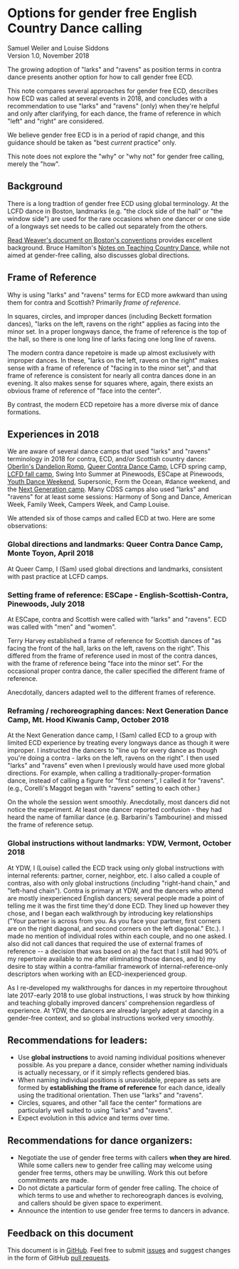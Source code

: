 # Options for gender free English Country Dance calling
Samuel Weiler and Louise Siddons<br>
Version 1.0, November 2018

The growing adoption of "larks" and "ravens" as position terms in contra dance presents
another option for how to call gender free ECD. 

This note compares several approaches for gender free ECD, describes how ECD was called at 
several events in 2018, and concludes with a recommendation to use "larks" and "ravens" (only) when
they're helpful and only after clarifying, for each dance, the frame of reference in which "left" and
"right" are considered.  

We believe gender free ECD is in a period of rapid change, and this guidance should be taken as
"best *current* practice" only.

This note does not explore the "why" or "why not" for gender free calling, merely the "how".

## Background

There is a long tradtion of gender free ECD using global terminology.  At the LCFD dance in Boston, landmarks (e.g. "the clock side of the hall" or "the window side") are used for the rare occasions when one dancer or one side of a longways set needs to be called out separately from the others.

[Read Weaver's document on Boston's conventions](https://www.lcfd.org/gf-ecd-calling-conventions.html) provides excellent background.  Bruce Hamilton's [Notes on Teaching Country Dance](https://www.cdss.org/index.php/vm-store/books/notes-on-teaching-country-dance-263-detail), while not aimed at gender-free calling, also discusses global directions.

## Frame of Reference

Why is using "larks" and "ravens" terms for ECD more awkward than using them for contra and Scottish?  Primarily *frame of reference*.

In squares, circles, and improper dances (including Beckett formation
dances), "larks on the left, ravens on the right" applies as facing into
the minor set.  In a proper longways dance, the frame of reference is
the top of the hall, so there is one long line of larks facing one long
line of ravens.

The modern contra dance repetoire is made up almost exclusively with improper dances.  In these, 
"larks on the left, ravens on the right" makes sense with a
frame of reference of "facing in to the minor set", and that frame of reference is consistent for
nearly all contra dances done in an evening.  It also makes sense for squares where, again, there exists an obvious frame of reference of "face into the center".

By contrast, the modern ECD repetoire has a more diverse mix of dance formations.


## Experiences in 2018

We are aware of several dance camps that used "larks" and "ravens" terminology in 2018 for contra, ECD, and/or Scottish country dance: [Oberlin's Dandelion Romp](http://www2.oberlin.edu/stuorg/dromp/), [Queer Contra Dance Camp](https://www.lcfd.org/sf/DanceCamp/), LCFD spring camp, [LCFD fall camp](https://www.lcfd.org/lcfd/fall-dance-camp/), Swing Into Summer at Pinewoods, ESCape at Pinewoods, [Youth Dance Weekend](https://youthdanceweekend.org/), Supersonic, Form the Ocean, #dance weekend, and the [Next Generation camp](http://www.nextgendancecamp.org/).  Many CDSS camps also used "larks" and "ravens" for at least some sessions: Harmony of Song and Dance, American Week, Family Week, Campers Week, and Camp Louise.

We attended six of those camps and called ECD at two.  Here are some observations:


### Global directions and landmarks: Queer Contra Dance Camp, Monte Toyon, April 2018

At Queer Camp, I (Sam) used global directions and landmarks, consistent with past practice at LCFD camps.


### Setting frame of reference: ESCape - English-Scottish-Contra, Pinewoods, July 2018

At ESCape, contra and Scottish were called with "larks" and "ravens".  ECD was called with "men" and "women".

Terry Harvey established a frame of reference for Scottish dances of "as facing the front of the hall, larks on the left, ravens on the right".  This differed from the frame of reference used in most of the contra dances, with the frame of reference being "face into the minor set".  For the occasional proper contra dance, the caller specified the different frame of reference.

Anecdotally, dancers adapted well to the different frames of reference.


### Reframing / rechoreographing dances: Next Generation Dance Camp, Mt. Hood Kiwanis Camp, October 2018

At the Next Generation dance camp, I (Sam) called ECD to a group with limited ECD experience by treating
every longways dance as though it were improper.  I instructed the dancers to "line up for every dance as
though you're doing a contra - larks on the left, ravens on the right".  I then used "larks" and "ravens"
even when I previously would have used more global directions.  For example, when calling a traditionally-proper-formation dance, instead of calling a figure for "first corners", I called it for "ravens".  (e.g., Corelli's Maggot began with "ravens" setting to each other.)

On the whole the session went smoothly.  Anecdotally, most dancers did not notice the experiment.  At least one dancer reported confusion - they had heard the name of familiar dance (e.g. Barbarini's Tambourine) and missed the frame of reference setup.  

### Global instructions without landmarks: YDW, Vermont, October 2018

At YDW, I (Louise) called the ECD track using only global instructions with internal referents: partner, corner, neighbor, etc.  I also called a couple of contras, also with only global instructions (including "right-hand chain," and "left-hand chain").  Contra is primary at YDW, and the dancers who attend are mostly inexperienced English dancers; several people made a point of telling me it was the first time they'd done ECD. They lined up however they chose, and I began each walkthrough by introducing key relationships ("Your partner is across from you. As you face your partner, first corners are on the right diagonal, and second corners on the left diagonal." Etc.). I made no mention of individual roles within each couple, and no one asked. I also did not call dances that required the use of external frames of reference -- a decision that was based on a) the fact that I still had 90% of my repertoire available to me after eliminating those dances, and b) my desire to stay within a contra-familiar framework of internal-reference-only descriptors when working with an ECD-inexperienced group.

As I re-developed my walkthroughs for dances in my repertoire throughout late 2017-early 2018 to use global instructions, I was struck by how thinking and teaching globally improved dancers' comprehension regardless of experience. At YDW, the dancers are already largely adept at dancing in a gender-free context, and so global instructions worked very smoothly.

## Recommendations for leaders:

* Use **global instructions** to avoid naming individual positions whenever possible.  As you prepare a dance, consider whether naming individuals is actually necessary, or if it simply reflects gendered bias.
* When naming individual positions is unavoidable, prepare as sets are formed by **establishing the frame of reference** for each dance, ideally using the traditional orientation.  Then use "larks" and "ravens".
* Circles, squares, and other "all face the center" formations are particularly well suited to using "larks" and "ravens".
* Expect evolution in this advice and terms over time.  

## Recommendations for dance organizers:

* Negotiate the use of gender free terms with callers **when they are hired**.  While some callers new to gender free calling may welcome using gender free terms, others may be unwilling.  Work this out before commitments are made.
* Do not dictate a particular form of gender free calling.  The choice of which terms to use and whether to rechoreograph dances is evolving, and callers should be given space to experiment.
* Announce the intention to use gender free terms to dancers in advance.


## Feedback on this document

This document is in [GitHub](https://github.com/samuelweiler/gf-ecd/blob/master/index.md).  Feel free to submit [issues](https://github.com/samuelweiler/gf-ecd/issues) and suggest changes in the form of GitHub [pull requests](https://github.com/samuelweiler/gf-ecd/pulls).
